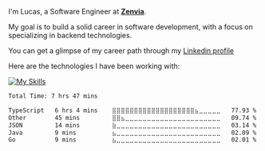 I'm Lucas, a Software Engineer at [**Zenvia**](https://www.zenvia.com/ "Zenvia Site"). <br/>

My goal is to build a solid career in software development, with a focus on specializing in backend technologies.

You can get a glimpse of my career path through my [Linkedin profile](https://www.linkedin.com/in/lucas-morais-santos/)

Here are the technologies I have been working with:

[![My Skills](https://skillicons.dev/icons?i=nodejs,typescript,nestjs,java,spring,,mongodb,docker,k8s,kafka,aws&theme=dark&perline=6)](https://skillicons.dev)

<!---
In addition, I have experience and knowledge in the following technologies:

[![My Skills](https://skillicons.dev/icons?i=cs,dotnet,azure,postgres&theme=dark)](https://skillicons.dev)
--->

<!--START_SECTION:waka-->

```txt
Total Time: 7 hrs 47 mins

TypeScript   6 hrs 4 mins    ⣿⣿⣿⣿⣿⣿⣿⣿⣿⣿⣿⣿⣿⣿⣿⣿⣿⣿⣿⣦⣀⣀⣀⣀⣀   77.93 %
Other        45 mins         ⣿⣿⣦⣀⣀⣀⣀⣀⣀⣀⣀⣀⣀⣀⣀⣀⣀⣀⣀⣀⣀⣀⣀⣀⣀   09.74 %
JSON         14 mins         ⣷⣀⣀⣀⣀⣀⣀⣀⣀⣀⣀⣀⣀⣀⣀⣀⣀⣀⣀⣀⣀⣀⣀⣀⣀   03.14 %
Java         9 mins          ⣦⣀⣀⣀⣀⣀⣀⣀⣀⣀⣀⣀⣀⣀⣀⣀⣀⣀⣀⣀⣀⣀⣀⣀⣀   02.09 %
Go           9 mins          ⣦⣀⣀⣀⣀⣀⣀⣀⣀⣀⣀⣀⣀⣀⣀⣀⣀⣀⣀⣀⣀⣀⣀⣀⣀   02.01 %
```

<!--END_SECTION:waka-->
